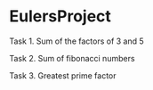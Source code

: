 # EulersProject

Task 1. 
Sum of the factors of 3 and 5

Task 2. 
Sum of fibonacci numbers

Task 3.
Greatest prime factor
